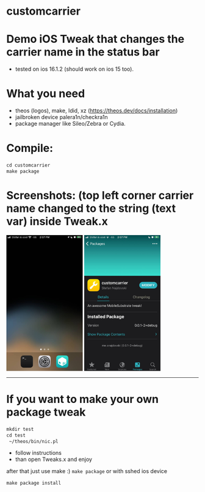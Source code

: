 # customcarrier

# Demo iOS Tweak that changes the carrier name in the status bar
- tested on ios 16.1.2 (should work on ios 15 too).

# What you need
- theos (logos), make, ldid, xz (https://theos.dev/docs/installation)
- jailbroken device palera1n/checkra1n
- package manager like Sileo/Zebra or Cydia.

# Compile:
```
cd customcarrier
make package
```

# Screenshots: (top left corner carrier name changed to the string (text var) inside Tweak.x

<img src="https://raw.githubusercontent.com/stefan-najdovski/customcarrier/main/screenshots/screenshot.jpg" width="200" />
<img src="https://raw.githubusercontent.com/stefan-najdovski/customcarrier/main/screenshots/s2.jpg" width="200" />

---

# If you want to make your own package tweak
```
mkdir test
cd test
 ~/theos/bin/nic.pl
```
- follow instructions
- than open Tweaks.x and enjoy

after that just use make :)
``
make package
``
or with sshed ios device
```
make package install
```
